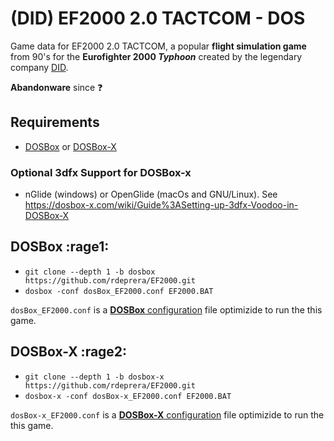 # (DID) EF2000 2.0 TACTCOM - DOS

Game data for EF2000 2.0 TACTCOM, a popular **flight simulation game** from 90's for the **Eurofighter 2000 *Typhoon*** created by the legendary company [DID](https://en.wikipedia.org/wiki/Digital_Image_Design).

**Abandonware** since :question:

## Requirements

- [DOSBox](https://www.dosbox.com/) or [DOSBox-X](https://dosbox-x.com/)

### Optional 3dfx Support for DOSBox-x
- nGlide (windows) or OpenGlide (macOs and GNU/Linux). See https://dosbox-x.com/wiki/Guide%3ASetting-up-3dfx-Voodoo-in-DOSBox‐X

## DOSBox :rage1:

- `git clone --depth 1 -b dosbox https://github.com/rdeprera/EF2000.git`
- `dosbox -conf dosBox_EF2000.conf EF2000.BAT`

`dosBox_EF2000.conf` is a [**DOSBox** configuration](https://www.dosbox.com/wiki/Dosbox.conf) file optimizide to run the this game.


## DOSBox-X :rage2:

- `git clone --depth 1 -b dosbox-x https://github.com/rdeprera/EF2000.git`
- `dosbox-x -conf dosBox-x_EF2000.conf EF2000.BAT`

`dosBox-x_EF2000.conf` is a [**DOSBox-X** configuration](https://dosbox-x.com/wiki/) file optimizide to run the this game.